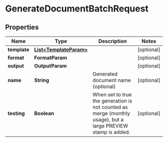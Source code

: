 

# GenerateDocumentBatchRequest


## Properties

| Name | Type | Description | Notes |
|------------ | ------------- | ------------- | -------------|
|**template** | [**List&lt;TemplateParam&gt;**](TemplateParam.md) |  |  [optional] |
|**format** | **FormatParam** |  |  [optional] |
|**output** | **OutputParam** |  |  [optional] |
|**name** | **String** | Generated document name (optional) |  [optional] |
|**testing** | **Boolean** | When set to true the generation is not counted as merge (monthly usage), but a large PREVIEW stamp is added. |  [optional] |



